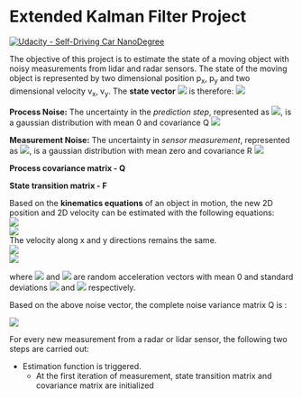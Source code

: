 # Extended Kalman Filter Project

[![Udacity - Self-Driving Car NanoDegree](https://s3.amazonaws.com/udacity-sdc/github/shield-carnd.svg)](http://www.udacity.com/drive)

The objective of this project is to estimate the state of a moving object with noisy measurements from lidar and radar sensors. The state of the moving object is represented by two dimensional position p<sub>x</sub>, p<sub>y</sub> and two dimensional velocity v<sub>x</sub>, v<sub>y</sub>. The **state vector** <img src="https://latex.codecogs.com/gif.latex?\mathit{x}"/> is therefore:
<img src="https://latex.codecogs.com/gif.latex?\begin{pmatrix}p_x\\p_y\\v_x\\v_y\end{pmatrix}"/>

**Process Noise:** The uncertainty in the *prediction step*, represented as <img src="https://latex.codecogs.com/gif.latex?\mathit{\nu}"/>, is a gaussian distribution with mean 0 and covariance Q  <img src="https://latex.codecogs.com/gif.latex?\[\nu\sim N(0,Q)\]"/>

**Measurement Noise:** The uncertainty in *sensor measurement*, represented as <img src="https://latex.codecogs.com/gif.latex?\mathit{\omega}"/>, is a gaussian distribution with mean zero and covariance R  <img src="https://latex.codecogs.com/gif.latex?\[\omega \sim N(0,R)\]"/>



**Process covariance matrix - Q**

**State transition matrix - F**

Based on the **kinematics equations** of an object in motion, the new 2D position and 2D velocity can be estimated with the following equations:<br>
<img src="https://latex.codecogs.com/gif.latex?\\\acute{p_x} = {p_x} + {v_x}\Delta t + \frac{a_{x}\Delta t ^2}{2}\"/> <br>
<img src="https://latex.codecogs.com/gif.latex?\\\acute{p_y} = {p_y} + {v_y}\Delta t + \frac{a_{y}\Delta t ^2}{2}\"/> <br>
The velocity along x and y directions remains the same. <br>
<img src="https://latex.codecogs.com/gif.latex?\\\acute{v_x} = {v_x} + {a_x}\Delta t\"/><br>
<img src="https://latex.codecogs.com/gif.latex?\\\acute{p_x} = {v_y} + {a_y}\Delta t\"/><br>

where <img src="https://latex.codecogs.com/gif.latex?\\{a_x}"/> and <img src="https://latex.codecogs.com/gif.latex?\\{a_y}"/> are random acceleration vectors with mean 0 and standard deviations  <img src="https://latex.codecogs.com/gif.latex?\sigma_{a_x}^{2}"/> and <img src="https://latex.codecogs.com/gif.latex?\sigma_{a_y}^{2}"/> respectively.

Based on the above noise vector, the complete noise variance matrix Q is :

<img src="https://latex.codecogs.com/gif.latex?\\Q = \begin{pmatrix} \frac{\Delta t ^2}{4}\sigma_{a_x}^{2} & 0 & \frac{\Delta t ^3}{2}\sigma_{a_x}^{2} & 0 \\ 0 & \frac{\Delta t ^2}{4}\sigma_{a_y}^{2} & 0 & \frac{\Delta t ^3}{2}\sigma_{a_y}^{2}\\ \frac{\Delta t ^3}{2}\sigma_{a_x}^{2} & 0 & {\Delta t ^2}\sigma_{a_x}^{2} & 0\\ 0 & \frac{\Delta t ^3}{2}\sigma_{a_y}^{2} & 0 & {\Delta t ^2}\sigma_{a_y}^{2} \end{pmatrix}\"/>



For every new measurement from a radar or lidar sensor, the following two steps are carried out:
- Estimation function is triggered.
  - At the first iteration of measurement, state transition matrix and covariance matrix are initialized

